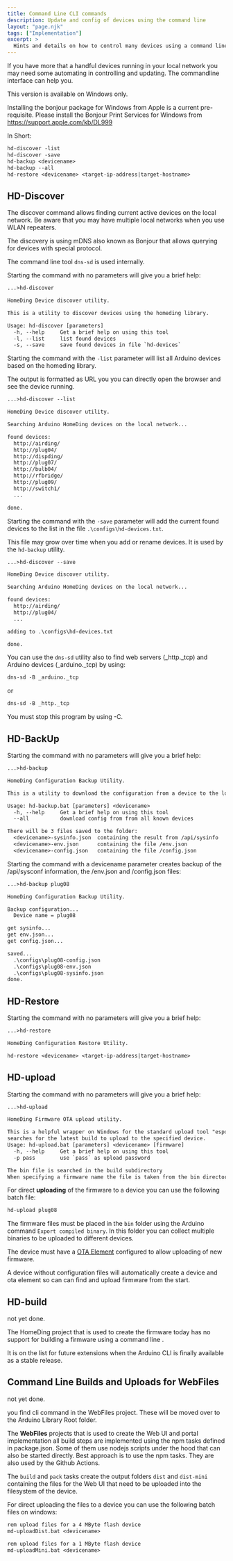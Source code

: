```yaml
---
title: Command Line CLI commands
description: Update and config of devices using the command line
layout: "page.njk"
tags: ["Implementation"]
excerpt: >
  Hints and details on how to control many devices using a command line approach.
---
```


If you have more that a handful devices running in your local network you may need some automating
in controlling and updating. The commandline interface can help you.

This version is available on Windows only.

Installing the bonjour package for Windows from Apple is a current pre-requisite.
Please install the Bonjour Print Services for Windows from <https://support.apple.com/kb/DL999>

In Short:

``` txt
hd-discover -list
hd-discover -save
hd-backup <devicename>
hd-backup --all
hd-restore <devicename> <target-ip-address|target-hostname>
```

## HD-Discover

The discover command allows finding current active devices on the local network.
Be aware that you may have multiple local networks when you use WLAN repeaters.

The discovery is using mDNS also known as Bonjour that allows querying for devices with
special protocol.

The command line tool `dns-sd` is used internally.

Starting the command with no parameters will give you a brief help:

``` txt
...>hd-discover

HomeDing Device discover utility.

This is a utility to discover devices using the homeding library.

Usage: hd-discover [parameters]
  -h, --help     Get a brief help on using this tool
  -l, --list     list found devices
  -s, --save     save found devices in file `hd-devices`
```

Starting the command with the `-list` parameter will list all Arduino devices based on the homeding library.

The output is formatted as URL you you can directly open the browser and see the device running.

``` txt
...>hd-discover --list

HomeDing Device discover utility.

Searching Arduino HomeDing devices on the local network...

found devices:
  http://airding/
  http://plug04/
  http://dispding/
  http://plug07/
  http://bulb04/
  http://rfbridge/
  http://plug09/
  http://switch1/
  ...

done.
```

Starting the command with the `-save` parameter will add the current found devices to the list
in the file `.\configs\hd-devices.txt`.

This file may grow over time when you add or rename devices. It is used by the `hd-backup` utility.

``` txt
...>hd-discover --save

HomeDing Device discover utility.

Searching Arduino HomeDing devices on the local network...

found devices:
  http://airding/
  http://plug04/
  ...

adding to .\configs\hd-devices.txt

done.
```

You can use the `dns-sd` utility also to find web servers (_http._tcp) and Arduino devices (_arduino._tcp)
by using:

``` txt
dns-sd -B _arduino._tcp
```

or

``` txt
dns-sd -B _http._tcp
```

You must stop this program by using <ctrl>-C.


## HD-BackUp

Starting the command with no parameters will give you a brief help:

``` txt
...>hd-backup

HomeDing Configuration Backup Utility.

This is a utility to download the configuration from a device to the local configs folder

Usage: hd-backup.bat [parameters] <devicename>
  -h, --help     Get a brief help on using this tool
  --all          download config from from all known devices

There will be 3 files saved to the folder:
  <devicename>-sysinfo.json  containing the result from /api/sysinfo
  <devicename>-env.json      containing the file /env.json
  <devicename>-config.json   containing the file /config.json
```

Starting the command with a devicename parameter creates backup of the /api/sysconf information,
the /env.json and /config.json files:

``` txt
...>hd-backup plug08

HomeDing Configuration Backup Utility.

Backup configuration...
  Device name = plug08

get sysinfo...
get env.json...
get config.json...

saved...
  .\configs\plug08-config.json
  .\configs\plug08-env.json
  .\configs\plug08-sysinfo.json
done.
```


## HD-Restore

Starting the command with no parameters will give you a brief help:

``` txt
...>hd-restore

HomeDing Configuration Restore Utility.

hd-restore <devicename> <target-ip-address|target-hostname>
```


## HD-upload

Starting the command with no parameters will give you a brief help:

``` txt
...>hd-upload

HomeDing Firmware OTA upload utility.

This is a helpful wrapper on Windows for the standard upload tool "espota.py" that
searches for the latest build to upload to the specified device.
Usage: hd-upload.bat [parameters] <devicename> [firmware]
  -h, --help     Get a brief help on using this tool
  -p pass        use `pass` as upload password

The bin file is searched in the build subdirectory
When specifying a firmware name the file is taken from the bin directory.

```

For direct **uploading** of the firmware to a device you can use the following batch file:

``` txt
hd-upload plug08
```

The firmware files must be placed in the `bin` folder using the Arduino command `Export compiled binary`.
In this folder you can collect multiple binaries to be uploaded to different devices.

The device must have a [OTA Element](/elements/ota.md) configured to allow uploading of new firmware.

A device without configuration files will automatically create a device and ota element
so can can find and upload firmware from the start.


## HD-build

not yet done.

The HomeDing project that is used to create the firmware today has no support
for building a firmware using a command line .

It is on the list for future extensions when the Arduino CLI is finally available as a stable release.


## Command Line Builds and Uploads for WebFiles

not yet done.

you find cli command in the WebFiles project.
These will be moved over to the Arduino Library Root folder.

The **WebFiles** projects that is used to create the Web UI and portal implementation
all build steps are implemented using the npm tasks defined in package.json.
Some of them use nodejs scripts under the hood that can also be started directly.
Best approach is to use the npm tasks. They are also used by the Github Actions.

The `build` and `pack` tasks create the output folders `dist` and `dist-mini` containing the files for the Web UI
that need to be uploaded into the filesystem of the device.

For direct uploading the files to a device you can use the following batch files on windows:

``` txt
rem upload files for a 4 MByte flash device 
md-uploadDist.bat <devicename>

rem upload files for a 1 MByte flash device 
md-uploadMini.bat <devicename>
```

